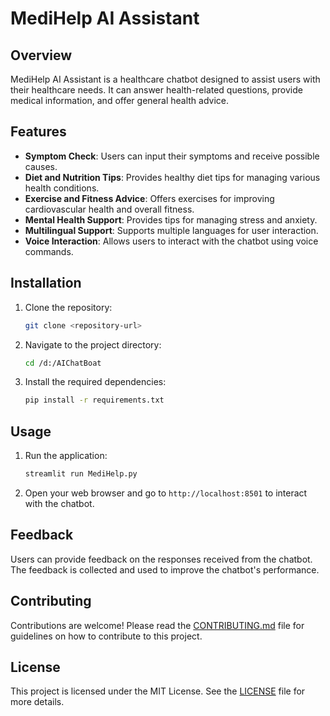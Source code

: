 # MediHelp AI Assistant

## Overview
MediHelp AI Assistant is a healthcare chatbot designed to assist users with their healthcare needs. It can answer health-related questions, provide medical information, and offer general health advice.

## Features
- **Symptom Check**: Users can input their symptoms and receive possible causes.
- **Diet and Nutrition Tips**: Provides healthy diet tips for managing various health conditions.
- **Exercise and Fitness Advice**: Offers exercises for improving cardiovascular health and overall fitness.
- **Mental Health Support**: Provides tips for managing stress and anxiety.
- **Multilingual Support**: Supports multiple languages for user interaction.
- **Voice Interaction**: Allows users to interact with the chatbot using voice commands.

## Installation
1. Clone the repository:
   ```sh
   git clone <repository-url>
   ```
2. Navigate to the project directory:
   ```sh
   cd /d:/AIChatBoat
   ```
3. Install the required dependencies:
   ```sh
   pip install -r requirements.txt
   ```

## Usage
1. Run the application:
   ```sh
   streamlit run MediHelp.py
   ```
2. Open your web browser and go to `http://localhost:8501` to interact with the chatbot.

## Feedback
Users can provide feedback on the responses received from the chatbot. The feedback is collected and used to improve the chatbot's performance.

## Contributing
Contributions are welcome! Please read the [CONTRIBUTING.md](CONTRIBUTING.md) file for guidelines on how to contribute to this project.

## License
This project is licensed under the MIT License. See the [LICENSE](LICENSE) file for more details.

